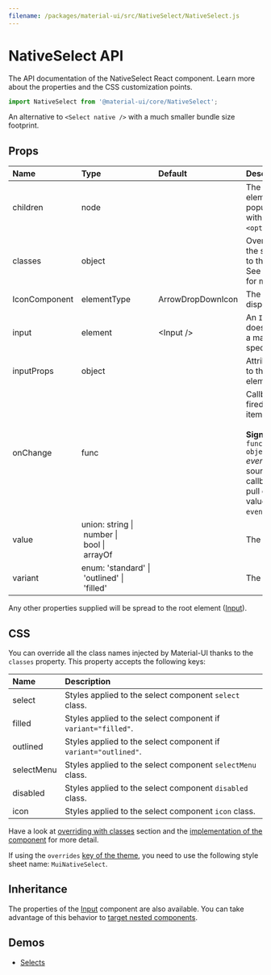 ```yaml
---
filename: /packages/material-ui/src/NativeSelect/NativeSelect.js
---
```


<!--- This documentation is automatically generated, do not try to edit it. -->

# NativeSelect API

<p class="description">The API documentation of the NativeSelect React component. Learn more about the properties and the CSS customization points.</p>

```js
import NativeSelect from '@material-ui/core/NativeSelect';
```

An alternative to `<Select native />` with a much smaller bundle size footprint.

## Props

| Name | Type | Default | Description |
|:-----|:-----|:--------|:------------|
| <span class="prop-name">children</span> | <span class="prop-type">node</span> |   | The option elements to populate the select with. Can be some `<option>` elements. |
| <span class="prop-name">classes</span> | <span class="prop-type">object</span> |   | Override or extend the styles applied to the component. See [CSS API](#css) below for more details. |
| <span class="prop-name">IconComponent</span> | <span class="prop-type">elementType</span> | <span class="prop-default">ArrowDropDownIcon</span> | The icon that displays the arrow. |
| <span class="prop-name">input</span> | <span class="prop-type">element</span> | <span class="prop-default">&lt;Input /></span> | An `Input` element; does not have to be a material-ui specific `Input`. |
| <span class="prop-name">inputProps</span> | <span class="prop-type">object</span> |   | Attributes applied to the `select` element. |
| <span class="prop-name">onChange</span> | <span class="prop-type">func</span> |   | Callback function fired when a menu item is selected.<br><br>**Signature:**<br>`function(event: object) => void`<br>*event:* The event source of the callback. You can pull out the new value by accessing `event.target.value`. |
| <span class="prop-name">value</span> | <span class="prop-type">union:&nbsp;string&nbsp;&#124;<br>&nbsp;number&nbsp;&#124;<br>&nbsp;bool&nbsp;&#124;<br>&nbsp;arrayOf<br></span> |   | The input value. |
| <span class="prop-name">variant</span> | <span class="prop-type">enum:&nbsp;'standard'&nbsp;&#124;<br>&nbsp;'outlined'&nbsp;&#124;<br>&nbsp;'filled'<br></span> |   | The variant to use. |

Any other properties supplied will be spread to the root element ([Input](/api/input/)).

## CSS

You can override all the class names injected by Material-UI thanks to the `classes` property.
This property accepts the following keys:


| Name | Description |
|:-----|:------------|
| <span class="prop-name">select</span> | Styles applied to the select component `select` class.
| <span class="prop-name">filled</span> | Styles applied to the select component if `variant="filled"`.
| <span class="prop-name">outlined</span> | Styles applied to the select component if `variant="outlined"`.
| <span class="prop-name">selectMenu</span> | Styles applied to the select component `selectMenu` class.
| <span class="prop-name">disabled</span> | Styles applied to the select component `disabled` class.
| <span class="prop-name">icon</span> | Styles applied to the select component `icon` class.

Have a look at [overriding with classes](/customization/overrides/#overriding-with-classes) section
and the [implementation of the component](https://github.com/mui-org/material-ui/blob/next/packages/material-ui/src/NativeSelect/NativeSelect.js)
for more detail.

If using the `overrides` [key of the theme](/customization/themes/#css),
you need to use the following style sheet name: `MuiNativeSelect`.

## Inheritance

The properties of the [Input](/api/input/) component are also available.
You can take advantage of this behavior to [target nested components](/guides/api/#spread).

## Demos

- [Selects](/demos/selects/)

